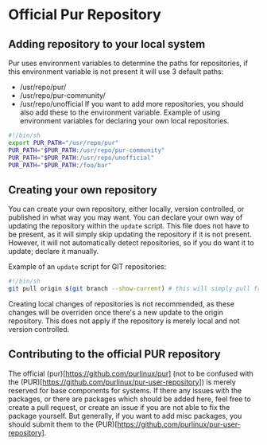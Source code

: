 # Official Pur Repository
## Adding repository to your local system
Pur uses environment variables to determine the paths for repositories, if this environment variable is not present it will use 3 default paths:
* /usr/repo/pur/ 
* /usr/repo/pur-community/
* /usr/repo/unofficial
If you want to add more repositories, you should also add these to the environment variable. Example of using environment variables for declaring your own local repositories.
```sh
#!/bin/sh
export PUR_PATH="/usr/repo/pur"
PUR_PATH="$PUR_PATH:/usr/repo/pur-community"
PUR_PATH="$PUR_PATH:/usr/repo/unofficial"
PUR_PATH="$PUR_PATH:/foo/bar"
```

## Creating your own repository
You can create your own repository, either locally, version controlled, or published in what way you may want. You can declare your own way of updating the repository within the `update` script. This file does not have to be present, as it will simply skip updating the repository if it is not present. However, it will not automatically detect repositories, so if you do want it to update; declare it manually. 

Example of an `update` script for GIT repositories:

```sh
#!/bin/sh
git pull origin $(git branch --show-current) # this will simply pull from the current used branch upon `pur update`.
```

Creating local changes of repositories is not recommended, as these changes will be overriden once there's a new update to the origin repository. This does not apply if the repository is merely local and not version controlled.

## Contributing to the official PUR repository 
The official (pur)[https://github.com/purlinux/pur] (not to be confused with the (PUR)[https://github.com/purlinux/pur-user-repository]) is merely reserved for base components for systems. If there any issues with the packages, or there are packages which should be added here, feel free to create a pull request, or create an issue if you are not able to fix the package yourself. But generally, if you want to add misc packages, you should submit them to the (PUR)[https://github.com/purlinux/pur-user-repository].
